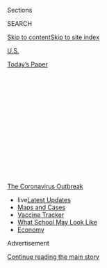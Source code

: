 <div id="app">

<div id="standalone-header">

<div class="interactive-masthead NYTAppHideMasthead css-qz70u6 e1suatyy0">

<div class="section css-ui9rw0 e1suatyy2">

<div class="css-eph4ug er09x8g0">

<div class="css-6n7j50">

</div>

<span class="css-1dv1kvn">Sections</span>

<div class="css-10488qs">

<span class="css-1dv1kvn">SEARCH</span>

</div>

[Skip to content](#site-content)[Skip to site
index](#site-index)

</div>

<div id="masthead-section-label" class="css-1wr3we4 eaxe0e00">

[U.S.](https://www.nytimes3xbfgragh.onion/section/us)

</div>

<div class="css-10698na e1huz5gh0">

</div>

</div>

<div id="masthead-bar-one" class="section hasLinks css-15hmgas e1csuq9d3">

<div class="css-uqyvli e1csuq9d0">

</div>

<div class="css-1uqjmks e1csuq9d1">

</div>

<div class="css-9e9ivx">

[](https://myaccount.nytimes3xbfgragh.onion/auth/login?response_type=cookie&client_id=vi)

</div>

<div class="css-1bvtpon e1csuq9d2">

[Today’s
Paper](https://www.nytimes3xbfgragh.onion/section/todayspaper)

</div>

</div>

</div>

<div class="css-1aor85t" style="opacity:0.000000001;z-index:-1;visibility:hidden">

<div class="css-1hqnpie">

<div class="css-epjblv">

<span class="css-17xtcya">[U.S.](/section/us)</span><span class="css-x15j1o">|</span><span class="css-fwqvlz">The
Risk That Students Could Arrive at School With the
Coronavirus</span>

</div>

<div class="css-k008qs">

<div class="css-1iwv8en">

<span class="css-18z7m18"></span>

<div>

</div>

</div>

<span class="css-1n6z4y">https://nyti.ms/315fGaL</span>

<div class="css-1705lsu">

<div class="css-4xjgmj">

<div class="css-4skfbu" data-role="toolbar" data-aria-label="Social Media Share buttons, Save button, and Comments Panel with current comment count" data-testid="share-tools">

  - 
  - 
  - 
  - 
    
    <div class="css-6n7j50">
    
    </div>

  - 
  - 

</div>

</div>

</div>

</div>

</div>

</div>

<div id="NYT_TOP_BANNER_REGION" class="css-mij9hh">

<div>

<div id="styln-prism-menu-1592847958612" class="section interactive-content interactive-size-medium css-1xxkt5x">

<div class="css-17ih8de interactive-body">

<div id="scroll-container" class="css-1gj85ro">

[<span class="styln-title-wrap"><span class="css-1pje3qr">The
Coronavirus</span><span class="css-1pje3qr">
Outbreak</span></span>](https://www.nytimes3xbfgragh.onion/news-event/coronavirus?action=click&pgtype=Article&state=default&region=TOP_BANNER&context=storylines_menu)

  - <span class="css-kqxiym" data-emphasize="true">live</span>[Latest
    Updates](https://www.nytimes3xbfgragh.onion/2020/08/02/world/coronavirus-updates.html?action=click&pgtype=Article&state=default&region=TOP_BANNER&context=storylines_menu)
  - [Maps and
    Cases](https://www.nytimes3xbfgragh.onion/interactive/2020/us/coronavirus-us-cases.html?action=click&pgtype=Article&state=default&region=TOP_BANNER&context=storylines_menu)
  - [Vaccine
    Tracker](https://www.nytimes3xbfgragh.onion/interactive/2020/science/coronavirus-vaccine-tracker.html?action=click&pgtype=Article&state=default&region=TOP_BANNER&context=storylines_menu)
  - [What School May Look
    Like](https://www.nytimes3xbfgragh.onion/interactive/2020/07/29/us/schools-reopening-coronavirus.html?action=click&pgtype=Article&state=default&region=TOP_BANNER&context=storylines_menu)
  - [Economy](https://www.nytimes3xbfgragh.onion/live/2020/07/31/business/stock-market-today-coronavirus?action=click&pgtype=Article&state=default&region=TOP_BANNER&context=storylines_menu)

</div>

</div>

</div>

</div>

</div>

<div id="top-wrapper" class="css-1sy8kpn">

<div id="top-slug" class="css-l9onyx">

Advertisement

</div>

[Continue reading the main
story](#after-top)

<div class="ad top-wrapper" style="text-align:center;height:100%;display:block;min-height:250px">

<div id="top" class="place-ad" data-position="top" data-size-key="top">

</div>

</div>

<div id="after-top">

</div>

</div>

<div class="css-11kjks6" data-role="region" data-aria-label="comments panel" tabindex="-1">

<div class="css-1h21wu5">

<div class="css-akb3vb">

<div>

<div class="css-1yip8nf">

## [Comments](#commentsContainer)

[The Risk That Students Could Arrive at School With the
Coronavirus]()[Skip to Comments]()

<div class="css-c32q7m">

The comments section is closed. To submit a letter to the editor for
publication, write to <letters@NYTimes.com>.

</div>

</div>

<div class="css-1bxnhxc">

</div>

<div class="css-1yip8nf">

</div>

</div>

</div>

</div>

</div>

</div>

<div id="site-content" data-role="main">

# The Risk That Students Could Arrive at School With the Coronavirus

<div class="css-1vegfwe interactive-byline-container">

By [<span class="css-1baulvz" itemprop="name">James
Glanz</span>](https://www.nytimes3xbfgragh.onion/by/james-glanz),
[<span class="css-1baulvz" itemprop="name">Benedict
Carey</span>](https://www.nytimes3xbfgragh.onion/by/benedict-carey) and
<span class="css-1baulvz last-byline" itemprop="name">Matthew
Conlen</span>July 31,
2020

</div>

<div id="interactive-standalone-sharetools" class="css-wkcogx">

<div>

<div class="interactive-sharetools css-9z2bwm" data-role="toolbar" data-aria-label="Social Media Share buttons, Save button, and Comments Panel with current comment count" data-testid="share-tools">

  - 
  - 
  - 
  - 
    
    <div class="css-6n7j50">
    
    </div>

  - *<span class="css-1dtr3u3">289</span>*

</div>

</div>

</div>

As schools grapple with how to reopen, new estimates show that large
parts of the country would likely see infected students if classrooms
opened
now.

<div id="coronavirus-school-reopening-risk" class="section interactive-standard interactive-content interactive-size-scoop css-uc81c" data-id="100000007265537">

<div class="css-17ih8de interactive-body">

<div class="g-story g-freebird g-max-limit" data-preview-slug="2020-07-28-coronavirus-school-reopening-risk">

<div class="g-asset g-graphic g-map-container" style="max-width: 1050px">

<div data-role="img">

<div class="map-key-container">

<div id="nationalmap-key" class="g-key keytype-segmented">

<div class="g-key-row g-key-row-title">

Estimated infected people arriving in the first week

</div>

<div class="key-wrap">

<div class="g-key-row">

<span class="g-key-rect" style="background-color: #ffffff"></span>

1

</div>

<div class="g-key-row">

<span class="g-key-rect" style="background-color: #f4e5d2"></span>

2

</div>

<div class="g-key-row">

<span class="g-key-rect" style="background-color: #fed79c"></span>

3

</div>

<div class="g-key-row">

<span class="g-key-rect" style="background-color: #fba529"></span>

5

</div>

<div class="g-key-row">

<span class="g-key-rect" style="background-color: #ff6600"></span>

10+

</div>

<div class="g-key-row">

<span class="g-key-rect" style="background-color: #ff3000"></span>

</div>

</div>

</div>

<div class="nationalmap-zoom">

<span>+</span>

<span>-</span>

</div>

</div>

<div id="nationalmap-wrap" class="nationalmap-wrap">

</div>

<div class="map_buttons">

<div class="map_button" data-value="10">

Pod of 10

</div>

<div class="map_button" data-value="100">

School of 100

</div>

<div class="map_button selected" data-value="500">

School of 500

</div>

<div class="map_button" data-value="1000">

School of 1,000

</div>

</div>

</div>

<div class="g-source">

<span class="g-credit">Source: Lauren Ancel Meyers and Spencer Fox, the
University of Texas at Austin; Michael Lachmann, Santa Fe
Institute</span>

</div>

</div>

Millions of families face an excruciating choice this fall: Should their
children attend if local schools reopen their classrooms, and risk being
exposed to the coronavirus? Or should they stay home and lose out on
in-person instruction?

No single factor can settle such a fraught decision. But new estimates
provide a rough gauge of the risk that students and educators could
encounter at school in each county in the United States.

The estimates, from researchers at the University of Texas at Austin,
range from sobering to surprisingly reassuring, depending on the area
and the size of the school.

Based on current infection rates, more than 80 percent of Americans live
in a county where at least one infected person would be expected to show
up to a school of 500 students and staff in the first week, if school
started today.

In the highest-risk areas — including Miami, Fort Lauderdale, Nashville
and Las Vegas — at least five students or staff would be expected to
show up infected with the virus at a school of 500 people.

The high numbers reflect the rapid spread of the virus in those areas,
where more than 1 in 70 people are estimated to be currently infected.

At the same time, smaller, isolated groups of students face a much lower
risk. Some schools are considering [narrowing classes
down](https://www.nytimes3xbfgragh.onion/interactive/2020/07/29/us/schools-reopening-coronavirus.html)
to small “pods,” with students who mainly come in contact with their
teacher and each other. While the chance of having an infected person at
the school would stay the same, the risk of exposure within those pods
would be much lower.

If they remain isolated from the rest of the school — a tall order —
10-person pods in every part of the country would be unlikely to include
an infected person in that first week.

<div class="g-asset g-graphic" style="max-width: 600px">

### How many infected people might arrive if classes started today?

<div data-role="img">

<div id="g-comparisons-table">

<div class="g-select">

<span class="g-select-wrap"> </span>

</div>

</div>

</div>

</div>

</div>

</div>

</div>

</div>

</div>

Pod of 10

School of 100

School of 500

School of 1,000

<div class="g-source">

<span class="g-credit">Note: Estimates show potential infected people
arriving during the first week of instruction. A zero indicates a low
probability that an infected person will show up in the school or pod
during that week.</span>

</div>

Education experts and disease researchers said information that reflects
local conditions could be critical in shaping decisions by parents,
teachers, administrators and political leaders.

“It’s meant to guide schools so they can anticipate when it might be
safe, or easier, to open and bring kids in,” said Lauren Ancel Meyers,
an epidemiologist at the University of Texas at Austin who led the
research team.

The projections are rough guidelines based on the estimated prevalence
of the virus in each county, which is drawn from a New York Times
database of cases, and estimates that five people may be infected for
each known case. Those estimates reflect current levels of infection
around the country and are likely to change, improving or worsening in
individual communities over the next weeks and months.

The estimates assume that children are as likely to carry and transmit
the virus as adults — “a large assumption, given the unknowns about
children,” said Spencer Fox, a member of the research team.

“This is meant to be a rough guide, a first step,” Dr. Fox said.

Some preliminary studies have suggested that children are infected less
often, or that young ones do not transmit the disease as readily, which
could reduce the risk, said Carl T. Bergstrom, a professor of biology at
the University of Washington. But those questions [remain
unresolved](https://www.nytimes3xbfgragh.onion/2020/07/30/health/coronavirus-children.html),
he said.

Still, the information “really helps put things into context for
parents,” Dr. Bergstrom said. “Anything that could help you do that both
helps you make better decisions and offers a level of comfort and
assurance.”

Many districts will start the school year remotely. Those that do open
buildings will hedge the risks by [taking various
measures](https://www.nytimes3xbfgragh.onion/interactive/2020/07/29/us/schools-reopening-coronavirus.html),
such as requiring masks and social distancing, holding classes outside
when possible or bringing students to school on alternating schedules.

Plans announced by some of the nation’s largest school systems already
show the range of choices in play. Districts
in[](https://www.nytimes3xbfgragh.onion/2020/07/13/us/lausd-san-diego-school-reopening.html)[San
Diego and Los
Angeles](https://www.nytimes3xbfgragh.onion/2020/07/13/us/lausd-san-diego-school-reopening.html),
citing the risk of crowded classrooms, said they would operate online in
the fall, as will the [vast majority of schools in
California](https://www.nytimes3xbfgragh.onion/2020/07/17/us/california-schools-reopening-newsom.html)
under guidelines issued by the
state.[](https://www.nytimes3xbfgragh.onion/2020/07/08/nyregion/nyc-schools-reopening-plan.html)[New
York
City](https://www.nytimes3xbfgragh.onion/2020/07/08/nyregion/nyc-schools-reopening-plan.html),
though, is planning a partial reopening, allowing classroom attendance
one to three times a week.

But decisions on remote learning come with their own concerns, said Greg
J. Duncan, an education professor at the University of California,
Irvine. [Studies have
shown](https://www.nytimes3xbfgragh.onion/2020/06/05/us/coronavirus-education-lost-learning.html)
that younger children and those in lower-income districts do not learn
as well online as they do in person. For lower-income children, that gap
in learning can persist, he said.

Wealthy families, which have more resources and workarounds, will be far
more risk-averse than others, Dr. Duncan said.

“One infection is too many” will likely be the refrain of wealthier
families, he said. “Any slight chance that their child is going to be
infected is probably going to get them to jump to a decision more
quickly than lower-income families.”

Although the risk varies by school size, in the hardest-hit areas of the
country, even small schools face significant risks.

In eight states, most people live in counties where even a school of
only 100 people would probably see an infected person in the first week
if school started today, the estimates say: Louisiana, Alabama,
Mississippi, Florida, Nevada, Tennessee, Arizona and Georgia.

The list is even longer for schools of 500 people: The vast majority of
people in 19 states, including California, Texas and Illinois, live in
counties where at least one infected person would likely show up to
school in the first week if in-person classes were held. Many of those
areas have elected to hold classes online for now.

Many parents are consumed with the question of returning to school, and
there is hunger for solid guidance, said Annette Campbell Anderson,
deputy director of the Johns Hopkins Center for Safe and Healthy
Schools.

“They want to see the data to make them feel that they have a model that
they can trust,” Dr. Anderson said. “And we need it. We need this kind
of
data.”

<div id="interactive-footer-container" class="css-ovgi28 interactive-footer-container">

Notes: Estimates approximate the proportion of the population that is
infectious based on the number who were infected during the preceding
seven days, from data ending July 28. The calculations assume that
students and teachers come in to school at least once a week and won’t
come in if they are symptomatic. The estimates are likely to change as
the epidemic gets better or worse in certain areas. The estimates assume
that five people are infected for each known case. The estimated range
of infected people shown on the map is based on scenarios with between
three and 10 people infected for each known
case.

<div id="interactive-addendum-list" class="css-1yiqkdd interactive-addendum-list">

</div>

</div>

<div id="standalone-footer">

<div>

<div>

<div id="interactive-footer-wrapper">

<div class="css-i29ckm">

<div class="css-1oeie6n">

Read 289
Comments

</div>

<div class="interactive-sharetools css-9z2bwm" data-role="toolbar" data-aria-label="Social Media Share buttons, Save button, and Comments Panel with current comment count" data-testid="share-tools">

  - 
  - 
  - 
  - 
    
    <div class="css-6n7j50">
    
    </div>

</div>

</div>

<div>

</div>

<div id="bottom-wrapper" class="css-1ede5it">

<div id="bottom-slug" class="css-l9onyx">

Advertisement

</div>

[Continue reading the main
story](#after-bottom)

<div id="bottom" class="ad bottom-wrapper" style="text-align:center;height:100%;display:block;min-height:90px">

</div>

<div id="after-bottom">

</div>

</div>

## Site Index

<div>

</div>

## Site Information Navigation

  - [© <span>2020</span> <span>The New York Times
    Company</span>](https://help.nytimes3xbfgragh.onion/hc/en-us/articles/115014792127-Copyright-notice)

<!-- end list -->

  - [NYTCo](https://www.nytco.com/)
  - [Contact
    Us](https://help.nytimes3xbfgragh.onion/hc/en-us/articles/115015385887-Contact-Us)
  - [Work with us](https://www.nytco.com/careers/)
  - [Advertise](https://nytmediakit.com/)
  - [T Brand Studio](http://www.tbrandstudio.com/)
  - [Your Ad
    Choices](https://www.nytimes3xbfgragh.onion/privacy/cookie-policy#how-do-i-manage-trackers)
  - [Privacy](https://www.nytimes3xbfgragh.onion/privacy)
  - [Terms of
    Service](https://help.nytimes3xbfgragh.onion/hc/en-us/articles/115014893428-Terms-of-service)
  - [Terms of
    Sale](https://help.nytimes3xbfgragh.onion/hc/en-us/articles/115014893968-Terms-of-sale)
  - [Site
    Map](https://spiderbites.nytimes3xbfgragh.onion)
  - [Help](https://help.nytimes3xbfgragh.onion/hc/en-us)
  - [Subscriptions](https://www.nytimes3xbfgragh.onion/subscription?campaignId=37WXW)

</div>

</div>

</div>

</div>
